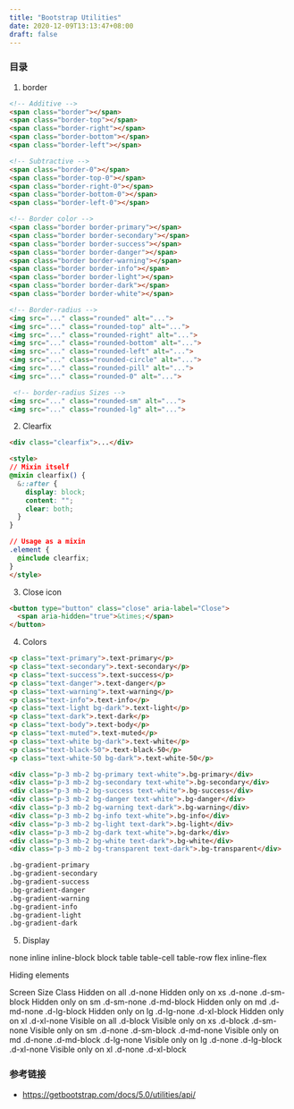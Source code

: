 ```yaml
---
title: "Bootstrap Utilities"
date: 2020-12-09T13:13:47+08:00
draft: false
---
```


### 目录

1. border

```html
<!-- Additive -->
<span class="border"></span>
<span class="border-top"></span>
<span class="border-right"></span>
<span class="border-bottom"></span>
<span class="border-left"></span>

<!-- Subtractive -->
<span class="border-0"></span>
<span class="border-top-0"></span>
<span class="border-right-0"></span>
<span class="border-bottom-0"></span>
<span class="border-left-0"></span>

<!-- Border color -->
<span class="border border-primary"></span>
<span class="border border-secondary"></span>
<span class="border border-success"></span>
<span class="border border-danger"></span>
<span class="border border-warning"></span>
<span class="border border-info"></span>
<span class="border border-light"></span>
<span class="border border-dark"></span>
<span class="border border-white"></span>

<!-- Border-radius -->
<img src="..." class="rounded" alt="...">
<img src="..." class="rounded-top" alt="...">
<img src="..." class="rounded-right" alt="...">
<img src="..." class="rounded-bottom" alt="...">
<img src="..." class="rounded-left" alt="...">
<img src="..." class="rounded-circle" alt="...">
<img src="..." class="rounded-pill" alt="...">
<img src="..." class="rounded-0" alt="...">

 <!-- border-radius Sizes -->
<img src="..." class="rounded-sm" alt="...">
<img src="..." class="rounded-lg" alt="...">

```

2. Clearfix

```html
<div class="clearfix">...</div>

<style>
// Mixin itself
@mixin clearfix() {
  &::after {
    display: block;
    content: "";
    clear: both;
  }
}

// Usage as a mixin
.element {
  @include clearfix;
}
</style>
```

3. Close icon

```html
<button type="button" class="close" aria-label="Close">
  <span aria-hidden="true">&times;</span>
</button>
```

4. Colors

```html
<p class="text-primary">.text-primary</p>
<p class="text-secondary">.text-secondary</p>
<p class="text-success">.text-success</p>
<p class="text-danger">.text-danger</p>
<p class="text-warning">.text-warning</p>
<p class="text-info">.text-info</p>
<p class="text-light bg-dark">.text-light</p>
<p class="text-dark">.text-dark</p>
<p class="text-body">.text-body</p>
<p class="text-muted">.text-muted</p>
<p class="text-white bg-dark">.text-white</p>
<p class="text-black-50">.text-black-50</p>
<p class="text-white-50 bg-dark">.text-white-50</p>

<div class="p-3 mb-2 bg-primary text-white">.bg-primary</div>
<div class="p-3 mb-2 bg-secondary text-white">.bg-secondary</div>
<div class="p-3 mb-2 bg-success text-white">.bg-success</div>
<div class="p-3 mb-2 bg-danger text-white">.bg-danger</div>
<div class="p-3 mb-2 bg-warning text-dark">.bg-warning</div>
<div class="p-3 mb-2 bg-info text-white">.bg-info</div>
<div class="p-3 mb-2 bg-light text-dark">.bg-light</div>
<div class="p-3 mb-2 bg-dark text-white">.bg-dark</div>
<div class="p-3 mb-2 bg-white text-dark">.bg-white</div>
<div class="p-3 mb-2 bg-transparent text-dark">.bg-transparent</div>

.bg-gradient-primary
.bg-gradient-secondary
.bg-gradient-success
.bg-gradient-danger
.bg-gradient-warning
.bg-gradient-info
.bg-gradient-light
.bg-gradient-dark
```

5. Display

none
inline
inline-block
block
table
table-cell
table-row
flex
inline-flex

Hiding elements

Screen Size	Class
Hidden on all	.d-none
Hidden only on xs	.d-none .d-sm-block
Hidden only on sm	.d-sm-none .d-md-block
Hidden only on md	.d-md-none .d-lg-block
Hidden only on lg	.d-lg-none .d-xl-block
Hidden only on xl	.d-xl-none
Visible on all	.d-block
Visible only on xs	.d-block .d-sm-none
Visible only on sm	.d-none .d-sm-block .d-md-none
Visible only on md	.d-none .d-md-block .d-lg-none
Visible only on lg	.d-none .d-lg-block .d-xl-none
Visible only on xl	.d-none .d-xl-block



### 参考链接

- https://getbootstrap.com/docs/5.0/utilities/api/